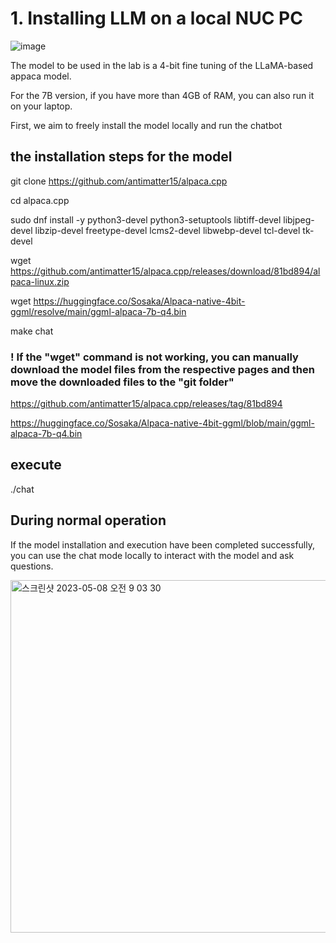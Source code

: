 # 1. Installing LLM on a local NUC PC
![image](https://user-images.githubusercontent.com/30370933/236706415-0f37aa39-529b-463d-956b-37d612434c23.png)

The model to be used in the lab is a 4-bit fine tuning of the LLaMA-based appaca model.

For the 7B version, if you have more than 4GB of RAM, you can also run it on your laptop.

First, we aim to freely install the model locally and run the chatbot

## the installation steps for the model


git clone https://github.com/antimatter15/alpaca.cpp

cd alpaca.cpp

sudo dnf install -y python3-devel python3-setuptools libtiff-devel libjpeg-devel libzip-devel freetype-devel lcms2-devel libwebp-devel tcl-devel tk-devel

wget https://github.com/antimatter15/alpaca.cpp/releases/download/81bd894/alpaca-linux.zip

wget https://huggingface.co/Sosaka/Alpaca-native-4bit-ggml/resolve/main/ggml-alpaca-7b-q4.bin

make chat


### ! If the "wget" command is not working, you can manually download the model files from the respective pages and then move the downloaded files to the "git folder"

https://github.com/antimatter15/alpaca.cpp/releases/tag/81bd894

https://huggingface.co/Sosaka/Alpaca-native-4bit-ggml/blob/main/ggml-alpaca-7b-q4.bin 


## execute
./chat

## During normal operation

If the model installation and execution have been completed successfully, you can use the chat mode locally to interact with the model and ask questions.

<img width="564" alt="스크린샷 2023-05-08 오전 9 03 30" src="https://user-images.githubusercontent.com/30370933/236709206-6bd31985-4fb4-4454-b274-89f751f4860f.png">


